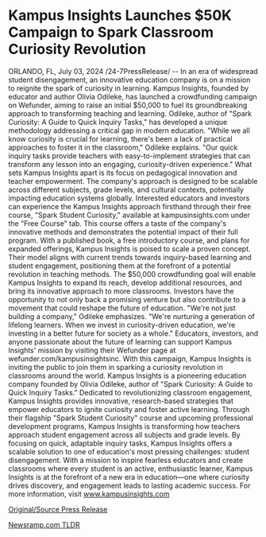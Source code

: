# Kampus Insights Launches $50K Campaign to Spark Classroom Curiosity Revolution

ORLANDO, FL, July 03, 2024 /24-7PressRelease/ -- In an era of widespread student disengagement, an innovative education company is on a mission to reignite the spark of curiosity in learning. Kampus Insights, founded by educator and author Olivia Odileke, has launched a crowdfunding campaign on Wefunder, aiming to raise an initial $50,000 to fuel its groundbreaking approach to transforming teaching and learning.  Odileke, author of "Spark Curiosity: A Guide to Quick Inquiry Tasks," has developed a unique methodology addressing a critical gap in modern education. "While we all know curiosity is crucial for learning, there's been a lack of practical approaches to foster it in the classroom," Odileke explains. "Our quick inquiry tasks provide teachers with easy-to-implement strategies that can transform any lesson into an engaging, curiosity-driven experience."  What sets Kampus Insights apart is its focus on pedagogical innovation and teacher empowerment. The company's approach is designed to be scalable across different subjects, grade levels, and cultural contexts, potentially impacting education systems globally.  Interested educators and investors can experience the Kampus Insights approach firsthand through their free course, "Spark Student Curiosity," available at kampusinsights.com under the "Free Course" tab. This course offers a taste of the company's innovative methods and demonstrates the potential impact of their full program.  With a published book, a free introductory course, and plans for expanded offerings, Kampus Insights is poised to scale a proven concept. Their model aligns with current trends towards inquiry-based learning and student engagement, positioning them at the forefront of a potential revolution in teaching methods.  The $50,000 crowdfunding goal will enable Kampus Insights to expand its reach, develop additional resources, and bring its innovative approach to more classrooms. Investors have the opportunity to not only back a promising venture but also contribute to a movement that could reshape the future of education.  "We're not just building a company," Odileke emphasizes. "We're nurturing a generation of lifelong learners. When we invest in curiosity-driven education, we're investing in a better future for society as a whole."  Educators, investors, and anyone passionate about the future of learning can support Kampus Insights' mission by visiting their Wefunder page at wefunder.com/kampusinsightsinc. With this campaign, Kampus Insights is inviting the public to join them in sparking a curiosity revolution in classrooms around the world.  Kampus Insights is a pioneering education company founded by Olivia Odileke, author of "Spark Curiosity: A Guide to Quick Inquiry Tasks." Dedicated to revolutionizing classroom engagement, Kampus Insights provides innovative, research-based strategies that empower educators to ignite curiosity and foster active learning. Through their flagship "Spark Student Curiosity" course and upcoming professional development programs, Kampus Insights is transforming how teachers approach student engagement across all subjects and grade levels. By focusing on quick, adaptable inquiry tasks, Kampus Insights offers a scalable solution to one of education's most pressing challenges: student disengagement. With a mission to inspire fearless educators and create classrooms where every student is an active, enthusiastic learner, Kampus Insights is at the forefront of a new era in education—one where curiosity drives discovery, and engagement leads to lasting academic success.  For more information, visit www.kampusinsights.com 

[Original/Source Press Release](https://www.24-7pressrelease.com/press-release/512245/kampus-insights-launches-50k-campaign-to-spark-classroom-curiosity-revolution) 

[Newsramp.com TLDR](https://newsramp.com/None) 